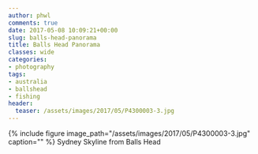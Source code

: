 ```yaml
---
author: phwl
comments: true
date: 2017-05-08 10:09:21+00:00
slug: balls-head-panorama
title: Balls Head Panorama
classes: wide
categories:
- photography
tags:
- australia
- ballshead
- fishing
header:
  teaser: /assets/images/2017/05/P4300003-3.jpg
---
```


{% include figure image_path="/assets/images/2017/05/P4300003-3.jpg" caption="" %}
Sydney Skyline from Balls Head
